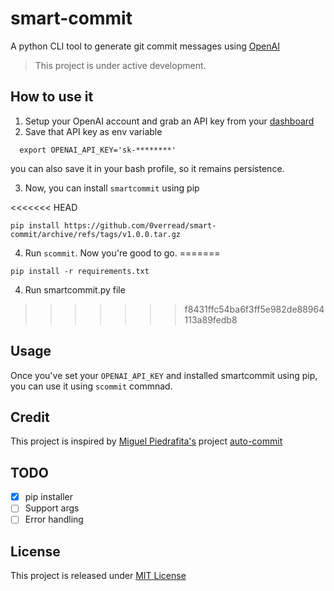 
# smart-commit
A python CLI tool to generate git commit messages using [OpenAI](https://openai.com/blog/openai-codex/)

> This project is under active development.

## How to use it

1. Setup your OpenAI account and grab an API key from your [dashboard](https://openai.com/api/)
2. Save that API key as env variable 

  ```
    export OPENAI_API_KEY='sk-********'
  ```
  you can also save it in your bash profile, so it remains persistence.
  
3. Now, you can install `smartcommit` using pip

<<<<<<< HEAD
```
pip install https://github.com/0verread/smart-commit/archive/refs/tags/v1.0.0.tar.gz
```
4. Run `scommit`. Now you're good to go.
=======
  ```
  pip install -r requirements.txt
  ```
4. Run smartcommit.py file
>>>>>>> f8431ffc54ba6f3ff5e982de88964113a89fedb8

## Usage

Once you've set your `OPENAI_API_KEY` and installed smartcommit using pip, you can use it using `scommit` commnad.

## Credit
This project is inspired by [Miguel Piedrafita's](https://github.com/m1guelpf) project
 [auto-commit](https://github.com/m1guelpf/auto-commit)

## TODO

- [x] pip installer
- [ ] Support args
- [ ] Error handling

## License

This project is released under [MIT License](LICENSE)
